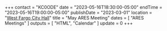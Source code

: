 +++
contact = "KC0ODE"
date = "2023-05-16T18:30:00-05:00"
endTime = "2023-05-16T19:00:00-05:00"
publishDate = "2023-03-01"
location = "[West Fargo City Hall](/places/west-fargo-city-hall/)"
title = "May ARES Meeting"
dates = [ "ARES Meetings" ]
outputs = [ "HTML", "Calendar" ]
update = 0
+++
